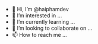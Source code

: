 - 👋 Hi, I’m @haiphamdev
- 👀 I’m interested in ...
- 🌱 I’m currently learning ...
- 💞️ I’m looking to collaborate on ...
- 📫 How to reach me ...

<!---
haiphamdev/haiphamdev is a ✨ special ✨ repository because its `README.md` (this file) appears on your GitHub profile.
You can click the Preview link to take a look at your changes.
--->
